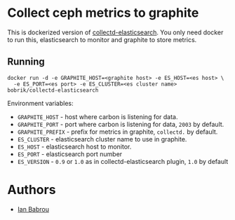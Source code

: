 # Collect ceph metrics to graphite

This is dockerized version of [collectd-elasticsearch](https://github.com/phobos182/collectd-elasticsearch).
You only need docker to run this, elasticsearch to monitor and graphite to store metrics.

## Running

```
docker run -d -e GRAPHITE_HOST=<graphite host> -e ES_HOST=<es host> \
  -e ES_PORT=<es port> -e ES_CLUSTER=<es cluster name> bobrik/collectd-elasticsearch
```

Environment variables:

* `GRAPHITE_HOST` - host where carbon is listening for data.
* `GRAPHITE_PORT` - port where carbon is listening for data, `2003` by default.
* `GRAPHITE_PREFIX` - prefix for metrics in graphite, `collectd.` by default.
* `ES_CLUSTER` - elasticsearch cluster name to use in graphite.
* `ES_HOST` - elasticsearch host to monitor.
* `ES_PORT` - elasticsearch port number
* `ES_VERSION` - `0.9` or `1.0` as in collectd-elasticsearch plugin, `1.0` by default

# Authors

* [Ian Babrou](https://github.com/bobrik)
